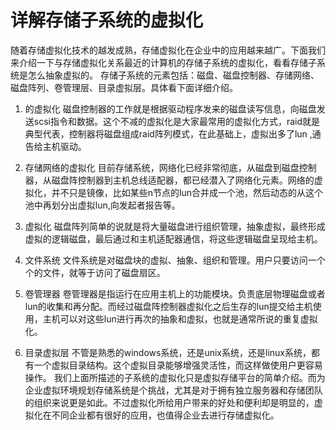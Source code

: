 # 详解存储子系统的虚拟化

随着存储虚拟化技术的越发成熟，存储虚拟化在企业中的应用越来越广。下面我们来介绍一下与存储虚拟化关系最近的计算机的存储子系统的虚拟化，看看存储子系统是怎么抽象虚拟的。
存储子系统的元素包括：磁盘、磁盘控制器、存储网络、磁盘阵列、卷管理层、目录虚拟层。具体看下面详细介绍。

1. 的虚拟化
磁盘控制器的工作就是根据驱动程序发来的磁盘读写信息，向磁盘发送scsi指令和数据。这个不减的虚拟化是大家最常用的虚拟化方式，raid就是典型代表，控制器将磁盘组成raid阵列模式，在此基础上，虚拟出多了lun ,通告给主机驱动。

2. 存储网络的虚拟化
目前存储系统，网络化已经非常彻底，从磁盘到磁盘控制器，从磁盘阵控制器到主机总线适配器，都已经潜入了网络化元素。网络的虚拟化，并不只是镜像，比如某些n节点的lun合并成一个池，然后动态的从这个池中再划分出虚拟lun,向发起者报告等。

3. 虚拟化
磁盘阵列简单的说就是将大量磁盘进行组织管理，抽象虚拟，最终形成虚拟的逻辑磁盘，最后通过和主机适配器通信，将这些逻辑磁盘呈现给主机。　

4. 文件系统
文件系统是对磁盘块的虚拟、抽象、组织和管理。用户只要访问一个个的文件，就等于访问了磁盘扇区。

5. 卷管理器
卷管理器是指运行在应用主机上的功能模块。负责底层物理磁盘或者lun的收集和再分配。而经过磁盘阵控制器虚拟化之后生存的lun提交给主机使用，主机可以对这些lun进行再次的抽象和虚拟，也就是通常所说的重复虚拟化。 

6. 目录虚拟层
不管是熟悉的windows系统，还是unix系统，还是linux系统，都有一个虚拟目录结构。这个虚拟目录能够增强灵活性，而这样做使用户更容易操作。
我们上面所描述的子系统的虚拟化只是虚拟存储平台的简单介绍。而为企业虚拟环境规划存储系统是个挑战，尤其是对于拥有独立服务器和存储团队的组织来说更是如此。不过虚拟化所给用户带来的好处和便利却是明显的，虚拟化在不同企业都有很好的应用，也值得企业去进行存储虚拟化。

